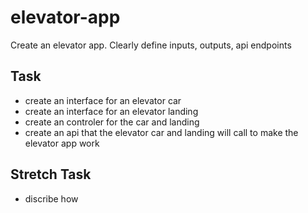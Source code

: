 # elevator-app
Create an elevator app. Clearly define inputs, outputs, api endpoints 

## Task
* create an interface for an elevator car
* create an interface for an elevator landing
* create an controler for the car and landing
* create an api that the elevator car and landing will call to make the elevator app work

## Stretch Task
* discribe how 
